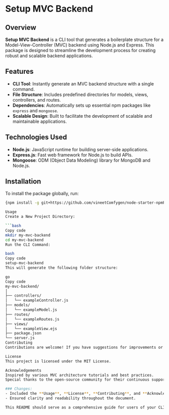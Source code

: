 # Setup MVC Backend

## Overview

**Setup MVC Backend** is a CLI tool that generates a boilerplate structure for a Model-View-Controller (MVC) backend using Node.js and Express. This package is designed to streamline the development process for creating robust and scalable backend applications.

## Features

- **CLI Tool**: Instantly generate an MVC backend structure with a single command.
- **File Structure**: Includes predefined directories for models, views, controllers, and routes.
- **Dependencies**: Automatically sets up essential npm packages like `express` and `mongoose`.
- **Scalable Design**: Built to facilitate the development of scalable and maintainable applications.

## Technologies Used

- **Node.js**: JavaScript runtime for building server-side applications.
- **Express.js**: Fast web framework for Node.js to build APIs.
- **Mongoose**: ODM (Object Data Modeling) library for MongoDB and Node.js.

## Installation

To install the package globally, run:

```bash
{npm install -g git+https://github.com/vineetComfygen/node-starter-npmPackage1.git}

Usage
Create a New Project Directory:

```bash
Copy code
mkdir my-mvc-backend
cd my-mvc-backend
Run the CLI Command:

bash
Copy code
setup-mvc-backend
This will generate the following folder structure:

go
Copy code
my-mvc-backend/
│
├── controllers/
│   └── exampleController.js
├── models/
│   └── exampleModel.js
├── routes/
│   └── exampleRoutes.js
├── views/
│   └── exampleView.ejs
├── package.json
└── server.js
Contributing
Contributions are welcome! If you have suggestions for improvements or features, feel free to open an issue or submit a pull request.

License
This project is licensed under the MIT License.

Acknowledgements
Inspired by various MVC architecture tutorials and best practices.
Special thanks to the open-source community for their continuous support and resources.

### Changes:
- Included the **Usage**, **License**, **Contributing**, and **Acknowledgements** sections.
- Ensured clarity and readability throughout the document.

This README should serve as a comprehensive guide for users of your CLI tool, providing them with essential information and instructions. Let me know if you need any further modifications!
